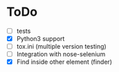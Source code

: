 ToDo
====

* [ ] tests
* [x] Python3 support
* [ ] tox.ini (multiple version testing)
* [ ] Integration with nose-selenium
* [x] Find inside other element (finder)
